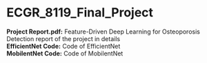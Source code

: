 # ECGR_8119_Final_Project
**Project Report.pdf:** Feature-Driven Deep Learning for Osteoporosis
Detection report of the project in details  
**EfficientNet Code:** Code of EfficientNet  
**MobilentNet Code:** Code of MobilentNet
